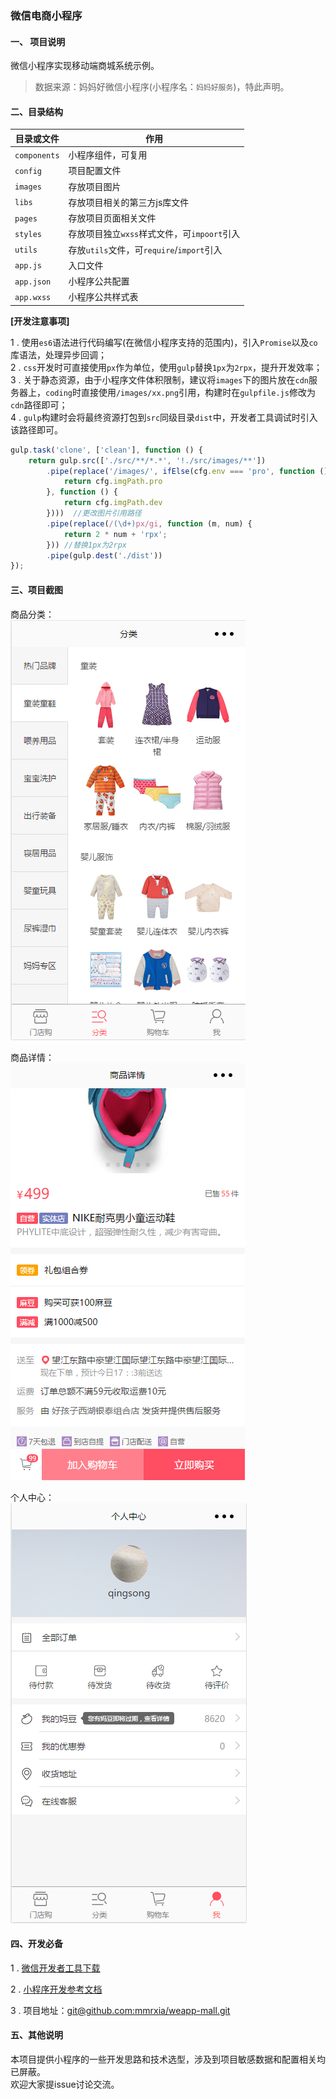 ### 微信电商小程序

#### 一、 项目说明
微信小程序实现移动端商城系统示例。   

> 数据来源：妈妈好微信小程序(小程序名：`妈妈好服务`)，特此声明。  

#### 二、目录结构
|目录或文件     |作用                                        |
|-----------   |-------------------------------------------|
| `components` | 小程序组件，可复用                          |
| `config`     | 项目配置文件                               |
| `images`     | 存放项目图片                               |
| `libs`       | 存放项目相关的第三方js库文件                 |
| `pages`      | 存放项目页面相关文件                        |
| `styles`     | 存放项目独立`wxss`样式文件，可`impoort`引入  |
| `utils`      | 存放`utils`文件，可`require`/`import`引入   |
| `app.js`     | 入口文件                                   |
| `app.json`   | 小程序公共配置                              |
| `app.wxss`   | 小程序公共样式表                            |
     

**[开发注意事项]**
   
1 . 使用`es6`语法进行代码编写(在微信小程序支持的范围内)，引入`Promise`以及`co`库语法，处理异步回调；   
2 . `css`开发时可直接使用`px`作为单位，使用`gulp`替换`1px`为`2rpx`，提升开发效率；                 
3 . 关于静态资源，由于小程序文件体积限制，建议将`images`下的图片放在`cdn`服务器上，`coding`时直接使用`/images/xx.png`引用，构建时在`gulpfile.js`修改为`cdn`路径即可；     
4 . `gulp`构建时会将最终资源打包到`src`同级目录`dist`中，开发者工具调试时引入该路径即可。 

```js
gulp.task('clone', ['clean'], function () {
    return gulp.src(['./src/**/*.*', '!./src/images/**'])
        .pipe(replace('/images/', ifElse(cfg.env === 'pro', function () {
            return cfg.imgPath.pro
        }, function () {
            return cfg.imgPath.dev
        })))  //更改图片引用路径
        .pipe(replace(/(\d+)px/gi, function (m, num) {
            return 2 * num + 'rpx';
        })) //替换1px为2rpx
        .pipe(gulp.dest('./dist'))
});
```
  
                                               
                                               
#### 三、项目截图
商品分类：   
![](screenshots/goods-category.png)

商品详情：   
![](screenshots/goods-detail.png)

个人中心：   
![](screenshots/user-center.png)


#### 四、开发必备
1 . [微信开发者工具下载](https://mp.weixin.qq.com/debug/wxadoc/dev/devtools/download.html)
   
2 . [小程序开发参考文档](https://mp.weixin.qq.com/debug/wxadoc/dev/framework/MINA.html)

3 . 项目地址：[git@github.com:mmrxia/weapp-mall.git](git@github.com:mmrxia/weapp-mall.git) 
  
 
#### 五、其他说明
本项目提供小程序的一些开发思路和技术选型，涉及到项目敏感数据和配置相关均已屏蔽。   
欢迎大家提issue讨论交流。
